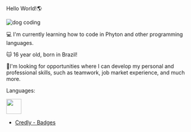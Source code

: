 Hello World!🌎

![dog coding](https://github.com/user-attachments/assets/3824e509-7892-4b89-b6f2-94dc11206182)


💻 I'm currently learning how to code in Phyton and other programming languages.

🐱 16 year old, born in Brazil!

👀I'm looking for opportunities where I can develop my personal and professional skills, such as teamwork, job market experience, and much more.

Languages:

 <img loading="lazy" src="https://cdn.jsdelivr.net/gh/devicons/devicon/icons/python/python-original.svg" width="40" height="40" style="margin-right: 8px;">


* [Credly - Badges](https://www.credly.com/badges/cee58804-3308-4b51-9ccc-1ffb6b9b79a2/public_url) 
